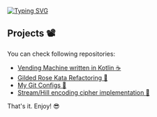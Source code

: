 [![Typing SVG](https://readme-typing-svg.herokuapp.com/?lines=Hello,+it's+Velizar!+👋;Welcome+to+my+GitHub+profile+!+😎)](https://git.io/typing-svg)

## Projects 📽️

You can check following repositories:

* [Vending Machine written in Kotlin ☕](https://github.com/velizartodorov/VendingMachine)
* [Gilded Rose Kata Refactoring 🔨](https://github.com/velizartodorov/GildedRose-Refactoring-Kata/tree/feature/add-conjuring-item)
* [My Git Configs 🌿](https://github.com/velizartodorov/GitCommandsConfigs)
* [Stream/Hill encoding cipher implementation 🔐](https://github.com/velizartodorov/cryptographyStreamHillCipher)

That's it. Enjoy! 😎
